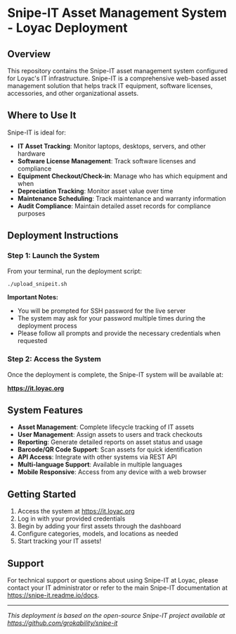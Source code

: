 # Snipe-IT Asset Management System - Loyac Deployment

## Overview

This repository contains the Snipe-IT asset management system configured for Loyac's IT infrastructure. Snipe-IT is a comprehensive web-based asset management solution that helps track IT equipment, software licenses, accessories, and other organizational assets.

## Where to Use It

Snipe-IT is ideal for:

- **IT Asset Tracking**: Monitor laptops, desktops, servers, and other hardware
- **Software License Management**: Track software licenses and compliance
- **Equipment Checkout/Check-in**: Manage who has which equipment and when
- **Depreciation Tracking**: Monitor asset value over time
- **Maintenance Scheduling**: Track maintenance and warranty information
- **Audit Compliance**: Maintain detailed asset records for compliance purposes

## Deployment Instructions

### Step 1: Launch the System

From your terminal, run the deployment script:

```bash
./upload_snipeit.sh
```

**Important Notes:**

- You will be prompted for SSH password for the live server
- The system may ask for your password multiple times during the deployment process
- Please follow all prompts and provide the necessary credentials when requested

### Step 2: Access the System

Once the deployment is complete, the Snipe-IT system will be available at:

**https://it.loyac.org**

## System Features

- **Asset Management**: Complete lifecycle tracking of IT assets
- **User Management**: Assign assets to users and track checkouts
- **Reporting**: Generate detailed reports on asset status and usage
- **Barcode/QR Code Support**: Scan assets for quick identification
- **API Access**: Integrate with other systems via REST API
- **Multi-language Support**: Available in multiple languages
- **Mobile Responsive**: Access from any device with a web browser

## Getting Started

1. Access the system at https://it.loyac.org
2. Log in with your provided credentials
3. Begin by adding your first assets through the dashboard
4. Configure categories, models, and locations as needed
5. Start tracking your IT assets!

## Support

For technical support or questions about using Snipe-IT at Loyac, please contact your IT administrator or refer to the main Snipe-IT documentation at https://snipe-it.readme.io/docs.

---

_This deployment is based on the open-source Snipe-IT project available at https://github.com/grokability/snipe-it_
